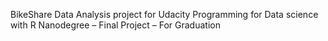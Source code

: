 BikeShare Data Analysis project for Udacity Programming for Data science with R Nanodegree – Final Project – For Graduation
